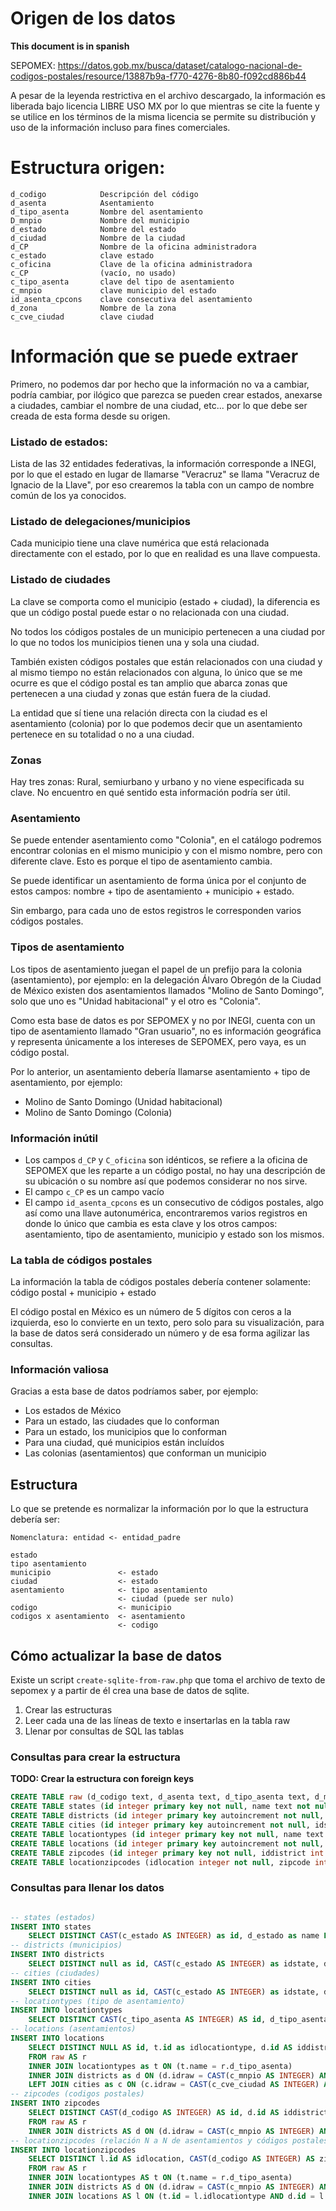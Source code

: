 # Origen de los datos

**This document is in spanish**

SEPOMEX: https://datos.gob.mx/busca/dataset/catalogo-nacional-de-codigos-postales/resource/13887b9a-f770-4276-8b80-f092cd886b44

A pesar de la leyenda restrictiva en el archivo descargado, la información es liberada bajo licencia LIBRE USO MX por lo
que mientras se cite la fuente y se utilice en los términos de la misma licencia se permite su distribución y uso de la información
incluso para fines comerciales.

# Estructura origen:

```
d_codigo            Descripción del código
d_asenta            Asentamiento
d_tipo_asenta       Nombre del asentamiento
D_mnpio             Nombre del municipio
d_estado            Nombre del estado
d_ciudad            Nombre de la ciudad
d_CP                Nombre de la oficina administradora
c_estado            clave estado
c_oficina           Clave de la oficina administradora
c_CP                (vacío, no usado)
c_tipo_asenta       clave del tipo de asentamiento
c_mnpio             clave municipio del estado
id_asenta_cpcons    clave consecutiva del asentamiento
d_zona              Nombre de la zona
c_cve_ciudad        clave ciudad
```

# Información que se puede extraer

Primero, no podemos dar por hecho que la información no va a cambiar,
podría cambiar, por ilógico que parezca se pueden crear estados, anexarse a ciudades,
cambiar el nombre de una ciudad, etc... por lo que debe ser creada de esta forma desde su origen.

### Listado de estados:

Lista de las 32 entidades federativas, la información corresponde a INEGI, por lo que el estado
en lugar de llamarse "Veracruz" se llama "Veracruz de Ignacio de la Llave",
por eso crearemos la tabla con un campo de nombre común de los ya conocidos.

### Listado de delegaciones/municipios

Cada municipio tiene una clave numérica que está relacionada directamente con el estado,
por lo que en realidad es una llave compuesta.

### Listado de ciudades

La clave se comporta como el municipio (estado + ciudad),
la diferencia es que un código postal puede estar o no relacionada con una ciudad.

No todos los códigos postales de un municipio pertenecen a una ciudad por lo que no todos
los municipios tienen una y sola una ciudad.

También existen códigos postales que están relacionados con una ciudad y al mismo tiempo
no están relacionados con alguna, lo único que se me ocurre es que el código postal es tan
amplio que abarca zonas que pertenecen a una ciudad y zonas que están fuera de la ciudad.

La entidad que sí tiene una relación directa con la ciudad es el asentamiento (colonia) por lo que
podemos decir que un asentamiento pertenece en su totalidad o no a una ciudad.

### Zonas

Hay tres zonas: Rural, semiurbano y urbano y no viene especificada su clave.
No encuentro en qué sentido esta información podría ser útil.

### Asentamiento

Se puede entender asentamiento como "Colonia",
en el catálogo podremos encontrar colonias en el mismo municipio y con el mismo nombre,
pero con diferente clave. Esto es porque el tipo de asentamiento cambia.

Se puede identificar un asentamiento de forma única por el conjunto de estos campos:
nombre + tipo de asentamiento + municipio + estado.

Sin embargo, para cada uno de estos registros le corresponden varios códigos postales.

### Tipos de asentamiento

Los tipos de asentamiento juegan el papel de un prefijo para la colonia (asentamiento),
por ejemplo: en la delegación Álvaro Obregón de la Ciudad de México
existen dos asentamientos llamados "Molino de Santo Domingo", solo que uno es "Unidad habitacional" y el otro es "Colonia".

Como esta base de datos es por SEPOMEX y no por INEGI,
cuenta con un tipo de asentamiento llamado "Gran usuario",
no es información geográfica y representa únicamente a los intereses de SEPOMEX,
pero vaya, es un código postal.

Por lo anterior, un asentamiento debería llamarse asentamiento + tipo de asentamiento, por ejemplo:

* Molino de Santo Domingo (Unidad habitacional)
* Molino de Santo Domingo (Colonia)

### Información inútil

* Los campos `d_CP` y `C_oficina` son idénticos,
  se refiere a la oficina de SEPOMEX que les reparte a un código postal,
  no hay una descripción de su ubicación o su nombre así que podemos considerar no nos sirve.
* El campo `c_CP` es un campo vacío
* El campo `id_asenta_cpcons` es un consecutivo de códigos postales,
  algo así como una llave autonumérica, encontraremos varios registros
  en donde lo único que cambia es esta clave y los otros campos: asentamiento, tipo de asentamiento,
  municipio y estado son los mismos.

### La tabla de códigos postales

La información la tabla de códigos postales debería contener solamente:
código postal + municipio + estado

El código postal en México es un número de 5 dígitos con ceros a la izquierda,
eso lo convierte en un texto, pero solo para su visualización, para la base de datos será considerado un número
y de esa forma agilizar las consultas.

### Información valiosa

Gracias a esta base de datos podríamos saber, por ejemplo:

* Los estados de México
* Para un estado, las ciudades que lo conforman
* Para un estado, los municipios que lo conforman
* Para una ciudad, qué municipios están incluídos
* Las colonias (asentamientos) que conforman un municipio

## Estructura

Lo que se pretende es normalizar la información por lo que la estructura debería ser:

```
Nomenclatura: entidad <- entidad_padre

estado
tipo asentamiento
municipio               <- estado
ciudad                  <- estado
asentamiento            <- tipo asentamiento
                        <- ciudad (puede ser nulo)
codigo                  <- municipio
codigos x asentamiento  <- asentamiento
                        <- codigo
```

## Cómo actualizar la base de datos

Existe un script `create-sqlite-from-raw.php` que toma el archivo de texto de sepomex
y a partir de él crea una base de datos de sqlite.

1. Crear las estructuras
1. Leer cada una de las líneas de texto e insertarlas en la tabla raw
1. Llenar por consultas de SQL las tablas


### Consultas para crear la estructura

**TODO: Crear la estructura con foreign keys**

```sql
CREATE TABLE raw (d_codigo text, d_asenta text, d_tipo_asenta text, d_mnpio text, d_estado text, d_ciudad text, d_cp text, c_estado text, c_oficina text, c_cp text, c_tipo_asenta text, c_mnpio text, id_asenta_cpcons text, d_zona text, c_cve_ciudad text);
CREATE TABLE states (id integer primary key not null, name text not null);
CREATE TABLE districts (id integer primary key autoincrement not null, idstate integer not null, name text not null, idraw text);
CREATE TABLE cities (id integer primary key autoincrement not null, idstate integer not null, name text not null, idraw text);
CREATE TABLE locationtypes (id integer primary key not null, name text not null);
CREATE TABLE locations (id integer primary key autoincrement not null, idlocationtype integer not null, iddistrict integer not null, idcity integer default null, name text not null);
CREATE TABLE zipcodes (id integer primary key not null, iddistrict int not null);
CREATE TABLE locationzipcodes (idlocation integer not null, zipcode integer not null, primary key(idlocation, zipcode));
```


### Consultas para llenar los datos
```sql

-- states (estados)
INSERT INTO states
    SELECT DISTINCT CAST(c_estado AS INTEGER) as id, d_estado as name FROM raw ORDER BY c_estado;
-- districts (municipios) 
INSERT INTO districts
    SELECT DISTINCT null as id, CAST(c_estado AS INTEGER) as idstate, d_mnpio as name, CAST(c_mnpio AS INTEGER) as idraw FROM raw ORDER BY c_estado, c_mnpio;
-- cities (ciudades)
INSERT INTO cities
    SELECT DISTINCT null as id, CAST(c_estado AS INTEGER) as idstate, d_ciudad as name, CAST(c_cve_ciudad AS INTEGER) as idraw FROM raw WHERE (d_ciudad <> "") ORDER BY c_estado, c_cve_ciudad;
-- locationtypes (tipo de asentamiento)
INSERT INTO locationtypes
    SELECT DISTINCT CAST(c_tipo_asenta AS INTEGER) AS id, d_tipo_asenta AS name FROM raw ORDER BY c_tipo_asenta;
-- locations (asentamientos)
INSERT INTO locations
    SELECT DISTINCT NULL AS id, t.id as idlocationtype, d.id AS iddistrict, c.id AS idcity, d_asenta AS name
    FROM raw AS r
    INNER JOIN locationtypes as t ON (t.name = r.d_tipo_asenta)
    INNER JOIN districts as d ON (d.idraw = CAST(c_mnpio AS INTEGER) AND d.idstate = CAST(c_estado AS INTEGER))
    LEFT JOIN cities as c ON (c.idraw = CAST(c_cve_ciudad AS INTEGER) AND c.idstate = CAST(c_estado AS INTEGER));
-- zipcodes (codigos postales)
INSERT INTO zipcodes
    SELECT DISTINCT CAST(d_codigo AS INTEGER) AS id, d.id AS iddistrict
    FROM raw AS r
    INNER JOIN districts AS d ON (d.idraw = CAST(c_mnpio AS INTEGER) AND d.idstate = CAST(c_estado AS INTEGER));
-- locationzipcodes (relación N a N de asentamientos y códigos postales)
INSERT INTO locationzipcodes
    SELECT DISTINCT l.id AS idlocation, CAST(d_codigo AS INTEGER) AS zipcode
    FROM raw AS r
    INNER JOIN locationtypes AS t ON (t.name = r.d_tipo_asenta)
    INNER JOIN districts AS d ON (d.idraw = CAST(c_mnpio AS INTEGER) AND d.idstate = CAST(c_estado AS INTEGER))
    INNER JOIN locations AS l ON (t.id = l.idlocationtype AND d.id = l.iddistrict AND l.name = r.d_asenta)

```
